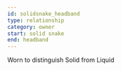 ```yaml
---
id: solidsnake_headband
type: relationship
category: owner
start: solid snake
end: headband
---
```


Worn to distinguish Solid from Liquid
